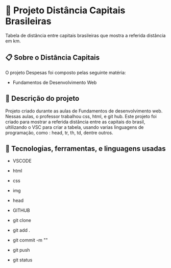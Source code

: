 
# 🚀 Projeto Distância Capitais Brasileiras

Tabela de distância entre capitais brasileiras que mostra a referida distância em km.

## 📋 Sobre o Distância Capitais

O projeto Despesas foi composto pelas seguinte matéria:

* Fundamentos de Desenvolvimento Web

## 📄 Descrição do projeto

Projeto criado durante as aulas de Fundamentos de desenvolvimento web. Nessas aulas, o professor trabalhou css, html, e git hub.
Este projeto foi criado para mostrar a referida distância entre as capitais do brasil, ultilizando o VSC para criar a tabela, usando varias linguagens de programação, como : head, tr, th, td, dentre outros.

## 🔧 Tecnologias, ferramentas, e linguagens usadas

* VSCODE

* html

* css

* img

* head

* GITHUB

* git clone

* git add .

* git commit -m ""

* git push

* git status